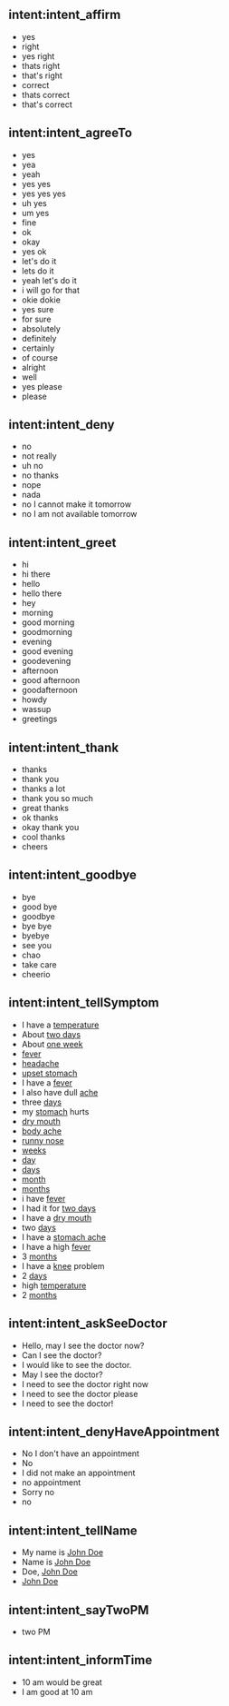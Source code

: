## intent:intent_affirm
- yes
- right
- yes right
- thats right
- that's right
- correct
- thats correct
- that's correct

## intent:intent_agreeTo
- yes
- yea
- yeah
- yes yes
- yes yes yes
- uh yes
- um yes
- fine
- ok
- okay
- yes ok
- let's do it
- lets do it
- yeah let's do it
- i will go for that
- okie dokie
- yes sure
- for sure
- absolutely
- definitely
- certainly
- of course
- alright
- well
- yes please
- please

## intent:intent_deny
- no
- not really
- uh no
- no thanks
- nope
- nada
- no I cannot make it tomorrow
- no I am not available tomorrow

## intent:intent_greet
- hi
- hi there
- hello
- hello there
- hey
- morning
- good morning
- goodmorning
- evening
- good evening
- goodevening
- afternoon
- good afternoon
- goodafternoon
- howdy
- wassup
- greetings

## intent:intent_thank
- thanks
- thank you
- thanks a lot
- thank you so much
- great thanks
- ok thanks
- okay thank you
- cool thanks
- cheers

## intent:intent_goodbye
- bye
- good bye
- goodbye
- bye bye
- byebye
- see you
- chao
- take care
- cheerio

## intent:intent_tellSymptom
- I have a [temperature](SymptomName)
- About [two days](SymptomDuration)
- About [one week](SymptomDuration)
- [fever](SymptomName)
- [headache](SymptomName)
- [upset stomach](SymptomName)
- I have a [fever](SymptomName)
- I also have dull [ache](SymptomName)
- three [days](SymptomDuration)
- my [stomach](SymptomName) hurts
- [dry mouth](SymptomName)
- [body ache](SymptomName)
- [runny nose](SymptomName)
- [weeks](SymptomDuration)
- [day](SymptomDuration)
- [days](SymptomDuration)
- [month](SymptomDuration)
- [months](SymptomDuration)
- i have [fever](SymptomName)
- I had it for [two days](SymptomDuration)
- I have a [dry mouth](SymptomName)
- two [days](SymptomDuration)
- I have a [stomach ache](SymptomName)
- I have a high [fever](SymptomName)
- 3 [months](SymptomDuration)
- I have a [knee](SymptomName) problem
- 2 [days](SymptomDuration)
- high [temperature](SymptomName)
- 2 [months](SymptomDuration)

## intent:intent_askSeeDoctor
- Hello, may I see the doctor now?
- Can I see the doctor?
- I would like to see the doctor.
- May I see the doctor?
- I need to see the doctor right now
- I need to see the doctor please
- I need to see the doctor!

## intent:intent_denyHaveAppointment
- No I don't have an appointment
- No
- I did not make an appointment
- no appointment
- Sorry no
- no

## intent:intent_tellName
- My name is [John Doe](PatientName)
- Name is [John Doe](PatientName)
- Doe, [John Doe](PatientName)
- [John Doe](PatientName)

## intent:intent_sayTwoPM
- two PM

## intent:intent_informTime
- 10 am would be great
- I am good at 10 am
